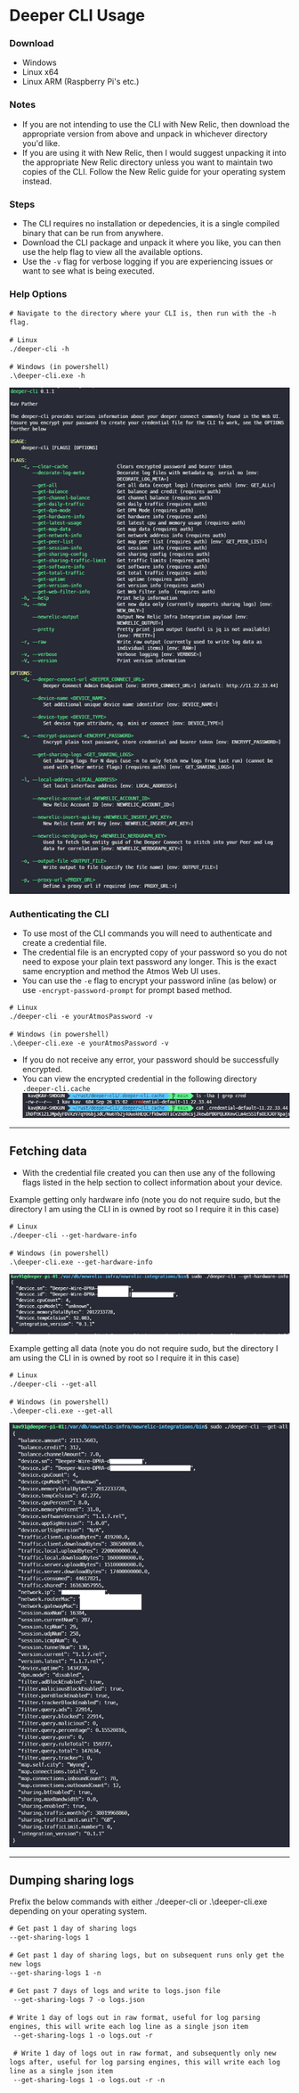 # Deeper CLI Usage

### Download
- Windows
- Linux x64
- Linux ARM (Raspberry Pi's etc.)

### Notes
- If you are not intending to use the CLI with New Relic, then download the appropriate version from above and unpack in whichever directory you'd like.
- If you are using it with New Relic, then I would suggest unpacking it into the appropriate New Relic directory unless you want to maintain two copies of the CLI. Follow the New Relic guide for your operating system instead.

### Steps
- The CLI requires no installation or depedencies, it is a single compiled binary that can be run from anywhere.
- Download the CLI package and unpack it where you like, you can then use the help flag to view all the available options.
- Use the `-v` flag for verbose logging if you are experiencing issues or want to see what is being executed.

### Help Options
```
# Navigate to the directory where your CLI is, then run with the -h flag.

# Linux
./deeper-cli -h

# Windows (in powershell)
.\deeper-cli.exe -h
```
![Help options](/images/deeper-cli-help-options.png)


### Authenticating the CLI
- To use most of the CLI commands you will need to authenticate and create a credential file.
- The credential file is an encrypted copy of your password so you do not need to expose your plain text password any longer. This is the exact same encryption and method the Atmos Web UI uses.
- You can use the `-e` flag to encrypt your password inline (as below) or use `-encrypt-password-prompt` for prompt based method.

```
# Linux
./deeper-cli -e yourAtmosPassword -v

# Windows (in powershell)
.\deeper-cli.exe -e yourAtmosPassword -v
```
- If you do not receive any error, your password should be successfully encrypted.
- You can view the encrypted credential in the following directory `.deeper-cli.cache`
![Credential location](/images/deeper-cli-credential-location.png)

---

## Fetching data
- With the credential file created you can then use any of the following flags listed in the help section to collect information about your device.

Example getting only hardware info (note you do not require sudo, but the directory I am using the CLI in is owned by root so I require it in this case)

```
# Linux
./deeper-cli --get-hardware-info

# Windows (in powershell)
.\deeper-cli.exe --get-hardware-info
```

![Credential location](/images/deeper-cli-hardware-output.png)


Example getting all data (note you do not require sudo, but the directory I am using the CLI in is owned by root so I require it in this case)

```
# Linux
./deeper-cli --get-all

# Windows (in powershell)
.\deeper-cli.exe --get-all
```

![All output](/images/deeper-cli-all-output.png)

---

## Dumping sharing logs
Prefix the below commands with either ./deeper-cli or .\deeper-cli.exe depending on your operating system.

```
# Get past 1 day of sharing logs
--get-sharing-logs 1

# Get past 1 day of sharing logs, but on subsequent runs only get the new logs
--get-sharing-logs 1 -n

# Get past 7 days of logs and write to logs.json file
 --get-sharing-logs 7 -o logs.json

# Write 1 day of logs out in raw format, useful for log parsing engines, this will write each log line as a single json item
 --get-sharing-logs 1 -o logs.out -r

 # Write 1 day of logs out in raw format, and subsequently only new logs after, useful for log parsing engines, this will write each log line as a single json item
 --get-sharing-logs 1 -o logs.out -r -n
```